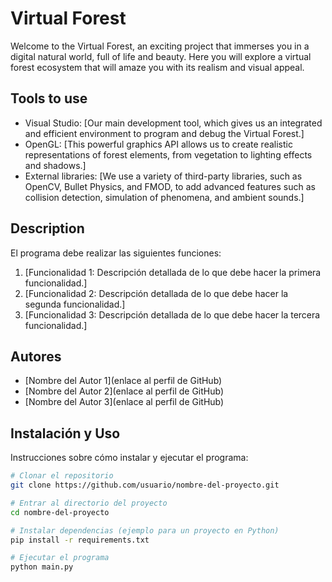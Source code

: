 # Virtual Forest

Welcome to the Virtual Forest, an exciting project that immerses you in a digital natural world, full of life and beauty. Here you will explore a virtual forest ecosystem that will amaze you with its realism and visual appeal.
## Tools to use
- Visual Studio: [Our main development tool, which gives us an integrated and efficient environment to program and debug the Virtual Forest.]
- OpenGL: [This powerful graphics API allows us to create realistic representations of forest elements, from vegetation to lighting effects and shadows.]
- External libraries: [We use a variety of third-party libraries, such as OpenCV, Bullet Physics, and FMOD, to add advanced features such as collision detection, simulation of phenomena, and ambient sounds.]

## Description
El programa debe realizar las siguientes funciones:
1. [Funcionalidad 1: Descripción detallada de lo que debe hacer la primera funcionalidad.]
2. [Funcionalidad 2: Descripción detallada de lo que debe hacer la segunda funcionalidad.]
3. [Funcionalidad 3: Descripción detallada de lo que debe hacer la tercera funcionalidad.]

## Autores
- [Nombre del Autor 1](enlace al perfil de GitHub)
- [Nombre del Autor 2](enlace al perfil de GitHub)
- [Nombre del Autor 3](enlace al perfil de GitHub)

## Instalación y Uso
Instrucciones sobre cómo instalar y ejecutar el programa:
```bash
# Clonar el repositorio
git clone https://github.com/usuario/nombre-del-proyecto.git

# Entrar al directorio del proyecto
cd nombre-del-proyecto

# Instalar dependencias (ejemplo para un proyecto en Python)
pip install -r requirements.txt

# Ejecutar el programa
python main.py


